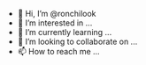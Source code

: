 - 👋 Hi, I’m @ronchilook
- 👀 I’m interested in ...
- 🌱 I’m currently learning ...
- 💞️ I’m looking to collaborate on ...
- 📫 How to reach me ...

<!---
ronchilook/ronchilook is a ✨ special ✨ repository because its `README.md` (this file) appears on your GitHub profile.
You can click the Preview link to take a look at your changes.
--->
